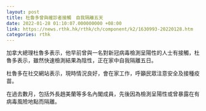 ```yaml
---
layout: post
title: 杜魯多曾與確診者接觸　自我隔離五天
date: 2022-01-28 01:10:07.000000000 +08:00
link: https://news.rthk.hk/rthk/ch/component/k2/1630993-20220128.htm
categories: rthk
---
```


加拿大總理杜魯多表示，他早前曾與一名對新冠病毒檢測呈陽性的人士有接觸，杜魯多表示，雖然快速檢測結果為陰性，正在家中自我隔離五日。

杜魯多在社交網站表示，現時情況良好，會在家工作，呼籲民眾注意安全及接種疫苗。

在過去數月，包括外長趙美蘭等多名內閣成員，先後因為檢測呈陽性或曾暴露在有病毒風險地點而隔離。
